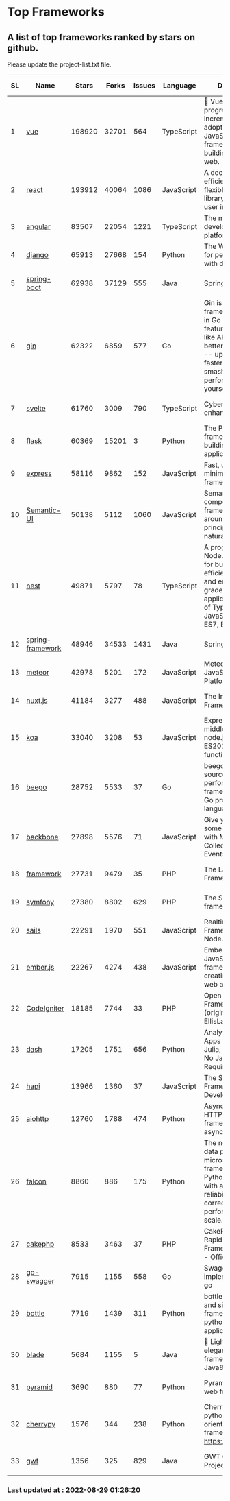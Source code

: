 # Top Frameworks
## A list of top frameworks ranked by stars on github.  
Please update the project-list.txt file.

| SL| Name  | Stars| Forks| Issues | Language | Description | Last Commit |
| --| ------| -----| ---- | ------ | -------- | ----------- | ----------- |
| 1 | [vue](https://github.com/vuejs/vue) | 198920 | 32701 | 564 | TypeScript | 🖖 Vue.js is a progressive, incrementally-adoptable JavaScript framework for building UI on the web. | 2022-08-23 01:29:42 |
| 2 | [react](https://github.com/facebook/react) | 193912 | 40064 | 1086 | JavaScript | A declarative, efficient, and flexible JavaScript library for building user interfaces. | 2022-08-27 01:47:39 |
| 3 | [angular](https://github.com/angular/angular) | 83507 | 22054 | 1221 | TypeScript | The modern web developer’s platform | 2022-08-26 16:46:07 |
| 4 | [django](https://github.com/django/django) | 65913 | 27668 | 154 | Python | The Web framework for perfectionists with deadlines. | 2022-08-27 13:51:08 |
| 5 | [spring-boot](https://github.com/spring-projects/spring-boot) | 62938 | 37129 | 555 | Java | Spring Boot | 2022-08-25 22:21:03 |
| 6 | [gin](https://github.com/gin-gonic/gin) | 62322 | 6859 | 577 | Go | Gin is a HTTP web framework written in Go (Golang). It features a Martini-like API with much better performance -- up to 40 times faster. If you need smashing performance, get yourself some Gin. | 2022-08-16 23:14:59 |
| 7 | [svelte](https://github.com/sveltejs/svelte) | 61760 | 3009 | 790 | TypeScript | Cybernetically enhanced web apps | 2022-08-23 02:22:04 |
| 8 | [flask](https://github.com/pallets/flask) | 60369 | 15201 | 3 | Python | The Python micro framework for building web applications. | 2022-08-27 13:04:55 |
| 9 | [express](https://github.com/expressjs/express) | 58116 | 9862 | 152 | JavaScript | Fast, unopinionated, minimalist web framework for node. | 2022-08-20 01:12:14 |
| 10 | [Semantic-UI](https://github.com/Semantic-Org/Semantic-UI) | 50138 | 5112 | 1060 | JavaScript | Semantic is a UI component framework based around useful principles from natural language. | 2018-10-21 20:59:02 |
| 11 | [nest](https://github.com/nestjs/nest) | 49871 | 5797 | 78 | TypeScript | A progressive Node.js framework for building efficient, scalable, and enterprise-grade server-side applications on top of TypeScript & JavaScript (ES6, ES7, ES8) 🚀 | 2022-08-26 08:14:00 |
| 12 | [spring-framework](https://github.com/spring-projects/spring-framework) | 48946 | 34533 | 1431 | Java | Spring Framework | 2022-08-28 16:48:21 |
| 13 | [meteor](https://github.com/meteor/meteor) | 42978 | 5201 | 172 | JavaScript | Meteor, the JavaScript App Platform | 2022-08-15 18:52:22 |
| 14 | [nuxt.js](https://github.com/nuxt/nuxt.js) | 41184 | 3277 | 488 | JavaScript | The Intuitive Vue(2) Framework | 2022-08-14 09:37:33 |
| 15 | [koa](https://github.com/koajs/koa) | 33040 | 3208 | 53 | JavaScript | Expressive middleware for node.js using ES2017 async functions | 2022-07-13 16:11:33 |
| 16 | [beego](https://github.com/beego/beego) | 28752 | 5533 | 37 | Go | beego is an open-source, high-performance web framework for the Go programming language. | 2022-07-30 08:03:02 |
| 17 | [backbone](https://github.com/jashkenas/backbone) | 27898 | 5576 | 71 | JavaScript | Give your JS App some Backbone with Models, Views, Collections, and Events | 2022-08-23 08:30:45 |
| 18 | [framework](https://github.com/laravel/framework) | 27731 | 9479 | 35 | PHP | The Laravel Framework. | 2022-08-26 15:40:07 |
| 19 | [symfony](https://github.com/symfony/symfony) | 27380 | 8802 | 629 | PHP | The Symfony PHP framework | 2022-08-26 15:43:04 |
| 20 | [sails](https://github.com/balderdashy/sails) | 22291 | 1970 | 551 | JavaScript | Realtime MVC Framework for Node.js | 2022-08-12 23:53:28 |
| 21 | [ember.js](https://github.com/emberjs/ember.js) | 22267 | 4274 | 438 | JavaScript | Ember.js - A JavaScript framework for creating ambitious web applications | 2022-08-27 01:57:44 |
| 22 | [CodeIgniter](https://github.com/bcit-ci/CodeIgniter) | 18185 | 7744 | 33 | PHP | Open Source PHP Framework (originally from EllisLab) | 2022-06-27 19:12:41 |
| 23 | [dash](https://github.com/plotly/dash) | 17205 | 1751 | 656 | Python | Analytical Web Apps for Python, R, Julia, and Jupyter. No JavaScript Required. | 2022-08-26 21:01:15 |
| 24 | [hapi](https://github.com/hapijs/hapi) | 13966 | 1360 | 37 | JavaScript | The Simple, Secure Framework Developers Trust | 2022-08-24 06:29:54 |
| 25 | [aiohttp](https://github.com/aio-libs/aiohttp) | 12760 | 1788 | 474 | Python | Asynchronous HTTP client/server framework for asyncio and Python | 2022-08-22 02:42:27 |
| 26 | [falcon](https://github.com/falconry/falcon) | 8860 | 886 | 175 | Python | The no-magic web data plane API and microservices framework for Python developers, with a focus on reliability, correctness, and performance at scale. | 2022-08-25 15:19:18 |
| 27 | [cakephp](https://github.com/cakephp/cakephp) | 8533 | 3463 | 37 | PHP | CakePHP: The Rapid Development Framework for PHP - Official Repository | 2022-08-29 00:25:46 |
| 28 | [go-swagger](https://github.com/go-swagger/go-swagger) | 7915 | 1155 | 558 | Go | Swagger 2.0 implementation for go | 2022-08-28 17:53:00 |
| 29 | [bottle](https://github.com/bottlepy/bottle) | 7719 | 1439 | 311 | Python | bottle.py is a fast and simple micro-framework for python web-applications. | 2022-08-03 13:51:35 |
| 30 | [blade](https://github.com/lets-blade/blade) | 5684 | 1155 | 5 | Java | :rocket: Lightning fast and elegant mvc framework for Java8 | 2022-05-10 12:38:06 |
| 31 | [pyramid](https://github.com/Pylons/pyramid) | 3690 | 880 | 77 | Python | Pyramid - A Python web framework | 2022-03-13 22:49:13 |
| 32 | [cherrypy](https://github.com/cherrypy/cherrypy) | 1576 | 344 | 238 | Python | CherryPy is a pythonic, object-oriented HTTP framework.      https://cherrypy.dev | 2022-07-17 20:36:25 |
| 33 | [gwt](https://github.com/gwtproject/gwt) | 1356 | 325 | 829 | Java | GWT Open Source Project | 2022-07-26 22:23:28 |

### Last updated at : 2022-08-29 01:26:20
